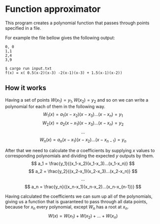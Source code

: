 # Function approximator
This program creates a polynomial function that passes through points specified in a file.

For example the file bellow gives the following output:
```
0, 0
1,1
2,4
3,9
```
```shell
$ cargo run input.txt
f(x) = x( 0.5(x-2)(x-3) -2(x-1)(x-3) + 1.5(x-1)(x-2))
```

## How it works
Having a set of points $W(x_1) = y_1, W(x_2) = y_2$ and so on we can write a polynomial for each of them in the following way.
$$ W_1(x) = a_1(x-x_2)(x-x_3)...(x-x_n) = y_1 $$
$$ W_2(x) = a_2(x-x_1)(x-x_3)...(x-x_n) = y_2 $$
$$ ... $$
$$ W_n(x) = a_n(x-x_1)(x-x_2)...(x-x_{n-1}) = y_n $$

After that we need to calculate the $a$ coefficients by supplying $x$ values to corresponding polynomials and dividing the expected $y$ outputs by them.
$$ a_1 = \frac{y_1}{(x_1-x_2)(x_1-x_3)...(x_1-x_n)} $$
$$ a_2 = \frac{y_2}{(x_2-x_1)(x_2-x_3)...(x_2-x_n)} $$
$$ ... $$
$$ a_n = \frac{y_n}{(x_n-x_1)(x_n-x_2)...(x_n-x_{n-1})} $$

Having calculated the coefficients we can sum up all of the polynomials, giving us a function that is guaranteed to pass through all data points, because for $x_n$ every polynomial, except $W_n$ has a root at $x_n$.
$$ W(x) = W(x_1) + W(x_2) + ... + W(x_n) $$
